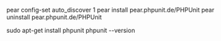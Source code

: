 pear config-set auto_discover 1
pear install pear.phpunit.de/PHPUnit
pear uninstall pear.phpunit.de/PHPUnit


sudo apt-get install phpunit
phpunit --version

